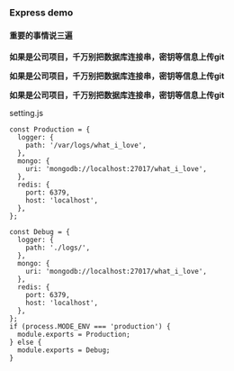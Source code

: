 ### Express demo

#### 重要的事情说三遍

**如果是公司项目，千万别把数据库连接串，密钥等信息上传git**

**如果是公司项目，千万别把数据库连接串，密钥等信息上传git**

**如果是公司项目，千万别把数据库连接串，密钥等信息上传git**

setting.js

```
const Production = {
  logger: {
    path: '/var/logs/what_i_love',
  },
  mongo: {
    uri: 'mongodb://localhost:27017/what_i_love',
  },
  redis: {
    port: 6379,
    host: 'localhost',
  },
};

const Debug = {
  logger: {
    path: './logs/',
  },
  mongo: {
    uri: 'mongodb://localhost:27017/what_i_love',
  },
  redis: {
    port: 6379,
    host: 'localhost',
  },
};
if (process.MODE_ENV === 'production') {
  module.exports = Production;
} else {
  module.exports = Debug;
}
```



